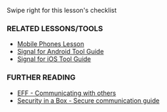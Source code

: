[Title]: # (What now?)
[Order]: # (4)

Swipe right for this lesson's checklist

### RELATED LESSONS/TOOLS

*   [Mobile Phones Lesson](umbrella://lesson/mobile-phones)
*   [Signal for Android Tool Guide](umbrella://lesson/signal-for-android)
* 	[Signal for iOS Tool Guide](umbrella://lesson/signal-for-ios)

### FURTHER READING

*   [EFF - Communicating with others](https://ssd.eff.org/en/module/communicating-others)
*   [Security in a Box - Secure communication guide](https://securityinabox.org/en/guide/secure-communication)

